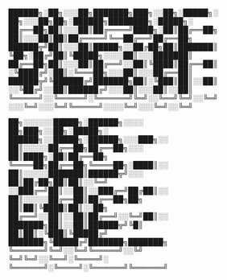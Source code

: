 
██████╗░██╗░░░██╗███████╗███╗░░██╗░█████╗░  ██╗░░░██╗██╗░██████╗████████╗░█████╗░
██╔══██╗██║░░░██║██╔════╝████╗░██║██╔══██╗  ██║░░░██║██║██╔════╝╚══██╔══╝██╔══██╗
██████╦╝██║░░░██║█████╗░░██╔██╗██║███████║  ╚██╗░██╔╝██║╚█████╗░░░░██║░░░███████║
██╔══██╗██║░░░██║██╔══╝░░██║╚████║██╔══██║  ░╚████╔╝░██║░╚═══██╗░░░██║░░░██╔══██║
██████╦╝╚██████╔╝███████╗██║░╚███║██║░░██║  ░░╚██╔╝░░██║██████╔╝░░░██║░░░██║░░██║
╚═════╝░░╚═════╝░╚══════╝╚═╝░░╚══╝╚═╝░░╚═╝  ░░░╚═╝░░░╚═╝╚═════╝░░░░╚═╝░░░╚═╝░░╚═╝

██╗░░░░░░█████╗░██████╗░░░░  ██╗███╗░░██╗░█████╗░  ██████╗░░█████╗░██████╗░░░███╗░░
██║░░░░░██╔══██╗██╔══██╗░░░  ██║████╗░██║██╔══██╗  ╚════██╗██╔══██╗╚════██╗░████║░░
██║░░░░░███████║██████╦╝░░░  ██║██╔██╗██║██║░░╚═╝  ░░███╔═╝██║░░██║░░███╔═╝██╔██║░░
██║░░░░░██╔══██║██╔══██╗██╗  ██║██║╚████║██║░░██╗  ██╔══╝░░██║░░██║██╔══╝░░╚═╝██║░░
███████╗██║░░██║██████╦╝╚█║  ██║██║░╚███║╚█████╔╝  ███████╗╚█████╔╝███████╗███████╗
╚══════╝╚═╝░░╚═╝╚═════╝░░╚╝  ╚═╝╚═╝░░╚══╝░╚════╝░  ╚══════╝░╚════╝░╚══════╝╚══════╝